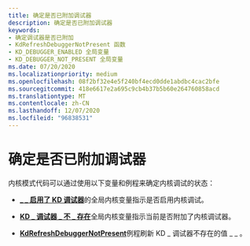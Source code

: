 ```yaml
---
title: 确定是否已附加调试器
description: 确定是否已附加调试器
keywords:
- 确定调试器是否已附加
- KdRefreshDebuggerNotPresent 函数
- KD_DEBUGGER_ENABLED 全局变量
- KD_DEBUGGER_NOT_PRESENT 全局变量
ms.date: 07/20/2020
ms.localizationpriority: medium
ms.openlocfilehash: 08f2bf32e4e5f240bf4ecd0dde1abdbc4cac2bfe
ms.sourcegitcommit: 418e6617e2a695c9cb4b37b5b60e264760858acd
ms.translationtype: MT
ms.contentlocale: zh-CN
ms.lasthandoff: 12/07/2020
ms.locfileid: "96838531"
---
```

# <a name="determining-if-a-debugger-is-attached"></a>确定是否已附加调试器

内核模式代码可以通过使用以下变量和例程来确定内核调试的状态：

- [**\_ \_ 启用了 KD 调试器**](/previous-versions/ff548118(v=vs.85))的全局内核变量指示是否启用内核调试。

- [**KD \_ 调试器 \_ 不 \_ 存在**](/previous-versions/ff548125(v=vs.85))全局内核变量指示当前是否附加了内核调试器。

- [**KdRefreshDebuggerNotPresent**](/windows-hardware/drivers/ddi/wdm/nf-wdm-kdrefreshdebuggernotpresent)例程刷新 KD \_ 调试器不存在的值 \_ \_ 。
